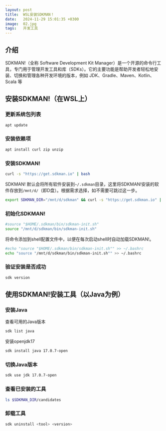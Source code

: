 ```yaml
---
layout: post
title:  WSL安装SDKMAN！
date:   2024-11-29 15:01:35 +0300
image:  02.jpg
tags:   开发工具
---
```


## 介绍

SDKMAN!（全称 Software Development Kit Manager）是一个开源的命令行工具，专门用于管理开发工具和库（SDKs）。它的主要功能是帮助开发者轻松地安装、切换和管理各种开发环境的版本，例如 JDK、Gradle、Maven、Kotlin、Scala 等

## 安装SDKMAN!（在WSL上）

### 更新系统包列表

```bash
apt update
```

### 安装依赖项

```bash
apt install curl zip unzip
```

### 安装SDKMAN!

```bash
curl -s "https://get.sdkman.io" | bash
```

SDKMAN! 默认会将所有软件安装到`~/.sdkman`目录，这里将SDKMAN!安装的软件存放到`/mnt/d/`（即D盘）。根据需求选择，如不需要可跳过这一步。

```bash
export SDKMAN_DIR="/mnt/d/sdkman" && curl -s "https://get.sdkman.io" | bash
```

### 初始化SDKMAN!

```bash
#source "$HOME/.sdkman/bin/sdkman-init.sh"
source "/mnt/d/sdkman/bin/sdkman-init.sh"
```

将命令添加到shell配置文件中，以便在每次启动shell时自动加载SDKMAN!。

```bash
#echo "source "$HOME/.sdkman/bin/sdkman-init.sh"" >> ~/.bashrc
echo "source "/mnt/d/sdkman/bin/sdkman-init.sh"" >> ~/.bashrc
```

### 验证安装是否成功

```bash
sdk version
```

## 使用SDKMAN!安装工具（以Java为例）

### 安装Java

查看可用的Java版本

```bash
sdk list java
```

安装openjdk17

```bash
sdk install java 17.0.7-open
```

### 切换Java版本

```bash
sdk use jdk 17.0.7-open
```

### 查看已安装的工具

```bash
ls $SDKMAN_DIR/candidates
```

### 卸载工具

```bash
sdk uninstall <tool> <version>
```
